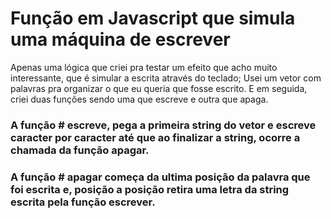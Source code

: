 # Função em Javascript que simula uma máquina de escrever

Apenas uma lógica que criei pra testar um efeito que acho muito interessante, que é simular a escrita através do teclado;
Usei um vetor com palavras pra organizar o que eu queria que fosse escrito. E em seguida, criei duas funções sendo uma que escreve e outra que apaga.

### A função # escreve, pega a primeira string do vetor e escreve caracter por caracter até que ao finalizar a string, ocorre a chamada da função apagar.
### A função # apagar começa da ultima posição da palavra que foi escrita e, posição a posição retira uma letra da string escrita pela função escrever.

